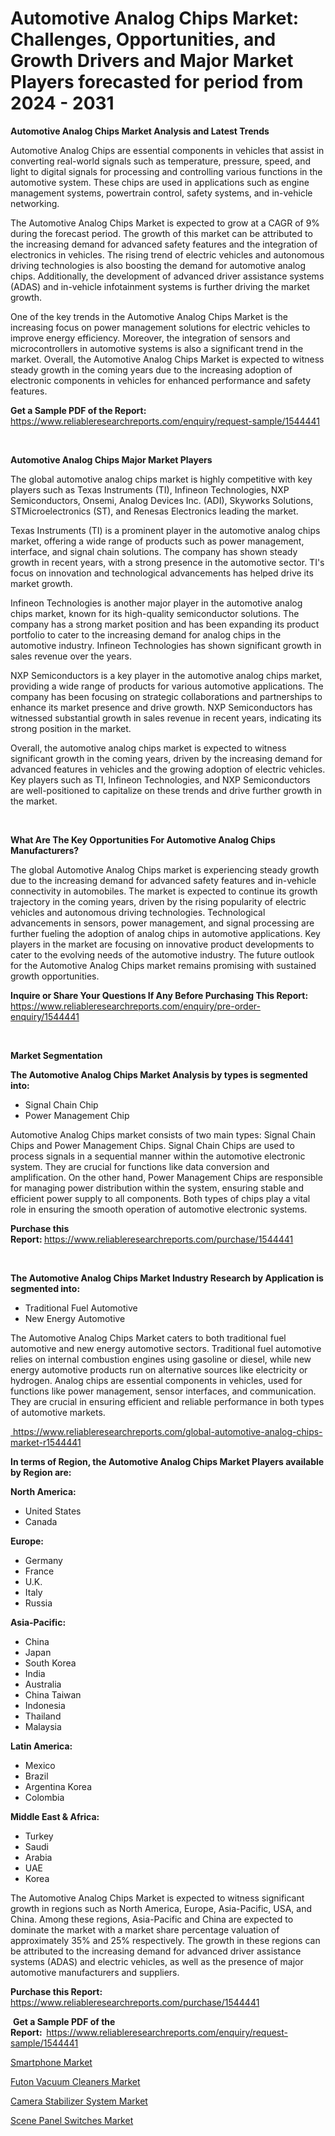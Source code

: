 <p><h1>Automotive Analog Chips Market: Challenges, Opportunities, and Growth Drivers and Major Market Players forecasted for period from 2024 - 2031</h1></p><p><strong>Automotive Analog Chips Market Analysis and Latest Trends</strong></p>
<p><p>Automotive Analog Chips are essential components in vehicles that assist in converting real-world signals such as temperature, pressure, speed, and light to digital signals for processing and controlling various functions in the automotive system. These chips are used in applications such as engine management systems, powertrain control, safety systems, and in-vehicle networking.</p><p>The Automotive Analog Chips Market is expected to grow at a CAGR of 9% during the forecast period. The growth of this market can be attributed to the increasing demand for advanced safety features and the integration of electronics in vehicles. The rising trend of electric vehicles and autonomous driving technologies is also boosting the demand for automotive analog chips. Additionally, the development of advanced driver assistance systems (ADAS) and in-vehicle infotainment systems is further driving the market growth.</p><p>One of the key trends in the Automotive Analog Chips Market is the increasing focus on power management solutions for electric vehicles to improve energy efficiency. Moreover, the integration of sensors and microcontrollers in automotive systems is also a significant trend in the market. Overall, the Automotive Analog Chips Market is expected to witness steady growth in the coming years due to the increasing adoption of electronic components in vehicles for enhanced performance and safety features.</p></p>
<p><strong>Get a Sample PDF of the Report:&nbsp;</strong> <a href="https://www.reliableresearchreports.com/enquiry/request-sample/1544441">https://www.reliableresearchreports.com/enquiry/request-sample/1544441</a></p>
<p>&nbsp;</p>
<p><strong>Automotive Analog Chips Major Market Players</strong></p>
<p><p>The global automotive analog chips market is highly competitive with key players such as Texas Instruments (TI), Infineon Technologies, NXP Semiconductors, Onsemi, Analog Devices Inc. (ADI), Skyworks Solutions, STMicroelectronics (ST), and Renesas Electronics leading the market.</p><p>Texas Instruments (TI) is a prominent player in the automotive analog chips market, offering a wide range of products such as power management, interface, and signal chain solutions. The company has shown steady growth in recent years, with a strong presence in the automotive sector. TI's focus on innovation and technological advancements has helped drive its market growth.</p><p>Infineon Technologies is another major player in the automotive analog chips market, known for its high-quality semiconductor solutions. The company has a strong market position and has been expanding its product portfolio to cater to the increasing demand for analog chips in the automotive industry. Infineon Technologies has shown significant growth in sales revenue over the years.</p><p>NXP Semiconductors is a key player in the automotive analog chips market, providing a wide range of products for various automotive applications. The company has been focusing on strategic collaborations and partnerships to enhance its market presence and drive growth. NXP Semiconductors has witnessed substantial growth in sales revenue in recent years, indicating its strong position in the market.</p><p>Overall, the automotive analog chips market is expected to witness significant growth in the coming years, driven by the increasing demand for advanced features in vehicles and the growing adoption of electric vehicles. Key players such as TI, Infineon Technologies, and NXP Semiconductors are well-positioned to capitalize on these trends and drive further growth in the market.</p></p>
<p>&nbsp;</p>
<p><strong>What Are The Key Opportunities For Automotive Analog Chips Manufacturers?</strong></p>
<p><p>The global Automotive Analog Chips market is experiencing steady growth due to the increasing demand for advanced safety features and in-vehicle connectivity in automobiles. The market is expected to continue its growth trajectory in the coming years, driven by the rising popularity of electric vehicles and autonomous driving technologies. Technological advancements in sensors, power management, and signal processing are further fueling the adoption of analog chips in automotive applications. Key players in the market are focusing on innovative product developments to cater to the evolving needs of the automotive industry. The future outlook for the Automotive Analog Chips market remains promising with sustained growth opportunities.</p></p>
<p><strong>Inquire or Share Your Questions If Any Before Purchasing This Report:</strong> <a href="https://www.reliableresearchreports.com/enquiry/pre-order-enquiry/1544441">https://www.reliableresearchreports.com/enquiry/pre-order-enquiry/1544441</a></p>
<p>&nbsp;</p>
<p><strong>Market Segmentation</strong></p>
<p><strong>The Automotive Analog Chips Market Analysis by types is segmented into:</strong></p>
<p><ul><li>Signal Chain Chip</li><li>Power Management Chip</li></ul></p>
<p><p>Automotive Analog Chips market consists of two main types: Signal Chain Chips and Power Management Chips. Signal Chain Chips are used to process signals in a sequential manner within the automotive electronic system. They are crucial for functions like data conversion and amplification. On the other hand, Power Management Chips are responsible for managing power distribution within the system, ensuring stable and efficient power supply to all components. Both types of chips play a vital role in ensuring the smooth operation of automotive electronic systems.</p></p>
<p><strong>Purchase this Report:&nbsp;</strong><a href="https://www.reliableresearchreports.com/purchase/1544441">https://www.reliableresearchreports.com/purchase/1544441</a></p>
<p>&nbsp;</p>
<p><strong>The Automotive Analog Chips Market Industry Research by Application is segmented into:</strong></p>
<p><ul><li>Traditional Fuel Automotive</li><li>New Energy Automotive</li></ul></p>
<p><p>The Automotive Analog Chips Market caters to both traditional fuel automotive and new energy automotive sectors. Traditional fuel automotive relies on internal combustion engines using gasoline or diesel, while new energy automotive products run on alternative sources like electricity or hydrogen. Analog chips are essential components in vehicles, used for functions like power management, sensor interfaces, and communication. They are crucial in ensuring efficient and reliable performance in both types of automotive markets.</p></p>
<p><a href="https://www.reliableresearchreports.com/global-automotive-analog-chips-market-r1544441">&nbsp;https://www.reliableresearchreports.com/global-automotive-analog-chips-market-r1544441</a></p>
<p><strong>In terms of Region, the Automotive Analog Chips Market Players available by Region are:</strong></p>
<p>
    <p> <strong> North America: </strong>
        <ul>
            <li>United States</li>
            <li>Canada</li>
        </ul>
        </p> 
    <p> <strong> Europe: </strong>
        <ul>
            <li>Germany</li>
            <li>France</li>
            <li>U.K.</li>
            <li>Italy</li>
            <li>Russia</li>
        </ul>
        </p> 
    <p> <strong> Asia-Pacific: </strong>
        <ul>
            <li>China</li>
            <li>Japan</li>
            <li>South Korea</li>
            <li>India</li>
            <li>Australia</li>
            <li>China Taiwan</li>
            <li>Indonesia</li>
            <li>Thailand</li>
            <li>Malaysia</li>
        </ul>
        </p> 
    <p> <strong> Latin America: </strong>
        <ul>
            <li>Mexico</li>
            <li>Brazil</li>
            <li>Argentina Korea</li>
            <li>Colombia</li>
        </ul>
        </p> 
    <p> <strong> Middle East & Africa: </strong>
        <ul>
            <li>Turkey</li>
            <li>Saudi</li>
            <li>Arabia</li>
            <li>UAE</li>
            <li>Korea</li>
        </ul>
    </p>
    </p>
<p><p>The Automotive Analog Chips Market is expected to witness significant growth in regions such as North America, Europe, Asia-Pacific, USA, and China. Among these regions, Asia-Pacific and China are expected to dominate the market with a market share percentage valuation of approximately 35% and 25% respectively. The growth in these regions can be attributed to the increasing demand for advanced driver assistance systems (ADAS) and electric vehicles, as well as the presence of major automotive manufacturers and suppliers.</p></p>
<p><strong>Purchase this Report: </strong><a href="https://www.reliableresearchreports.com/purchase/1544441">https://www.reliableresearchreports.com/purchase/1544441</a></p>
<p>&nbsp;<strong>Get a Sample PDF of the Report:&nbsp;&nbsp;</strong><a href="https://www.reliableresearchreports.com/enquiry/request-sample/1544441">https://www.reliableresearchreports.com/enquiry/request-sample/1544441</a></p>
<p><strong></strong></p>
<p><p><a href="https://medium.com/@bernadette.hunter4468/global-smartphone-market-size-is-expected-to-reach-at-a-cagr-of-9-7-2b0809f135c3">Smartphone Market</a></p><p><a href="https://github.com/polesdua1/Market-Research-Report-List-1/blob/main/futon-vacuum-cleaners-market.md">Futon Vacuum Cleaners Market</a></p><p><a href="https://medium.com/@v8581137/global-camera-stabilizer-system-market-size-share-analysis-by-product-type-by-application-by-3fde2a5285af">Camera Stabilizer System Market</a></p><p><a href="https://github.com/fernandomillshz/Market-Research-Report-List-1/blob/main/scene-panel-switches-market.md">Scene Panel Switches Market</a></p></p>